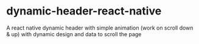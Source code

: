 # dynamic-header-react-native
A react native dynamic header with simple animation (work on scroll down &amp; up) with dynamic design and data to scroll the page

